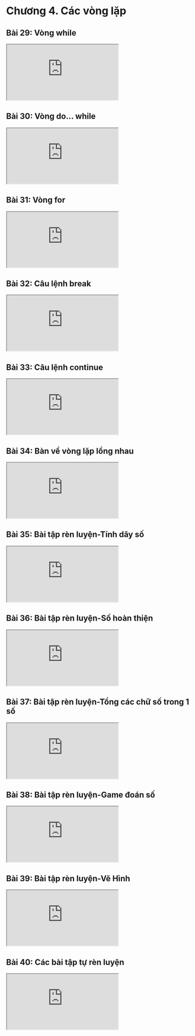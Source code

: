 # Chương 4. Các vòng lặp

## Bài 29: Vòng while

<div class="videoZen">
  <iframe src="https://drive.google.com/file/d/1-EYfGRPUDLVSknhz1JyopPaHkZqTPdbG/preview" allow="autoplay"></iframe>
</div>
 
## Bài 30: Vòng do... while

<div class="videoZen">
  <iframe src="https://drive.google.com/file/d/1kyUdDIKcg6oi4bgD29twtNxQBD7kOigg/preview" allow="autoplay"></iframe>
</div>
 
## Bài 31: Vòng for

<div class="videoZen">
  <iframe src="https://drive.google.com/file/d/1G86xPmRChOCDGFv1q_pA_cYRqhZsmhld/preview" allow="autoplay"></iframe>
</div>
 
## Bài 32: Câu lệnh break

<div class="videoZen">
  <iframe src="https://drive.google.com/file/d/1LkhgyU38lv8lh9jdbu_NT1jRdDCdhVf2/preview" allow="autoplay"></iframe>
</div>
 
## Bài 33: Câu lệnh continue

<div class="videoZen">
  <iframe src="https://drive.google.com/file/d/1x8fDOVk4WpHZV60-W18yZDHIiVp-GnS6/preview" allow="autoplay"></iframe>
</div>
 
## Bài 34: Bàn về vòng lặp lồng nhau

<div class="videoZen">
  <iframe src="https://drive.google.com/file/d/1rQKsZr5ZU4r5aeximJ9mRmf3gL90wKbG/preview" allow="autoplay"></iframe>
</div>
 
## Bài 35: Bài tập rèn luyện-Tính dãy số

<div class="videoZen">
  <iframe src="https://drive.google.com/file/d/1bstre27B2_s1G27Jt22l-IDC-6lQMVyr/preview" allow="autoplay"></iframe>
</div>
 
## Bài 36: Bài tập rèn luyện-Số hoàn thiện

<div class="videoZen">
  <iframe src="https://drive.google.com/file/d/1j7BBpRoRoHeg23RGnp2l0jk3dSX1Q3g_/preview" allow="autoplay"></iframe>
</div>
 
## Bài 37: Bài tập rèn luyện-Tổng các chữ số trong 1 số

<div class="videoZen">
  <iframe src="https://drive.google.com/file/d/1-JjuwlC0bDD_i2NiolPNTDsHneoq86HK/preview" allow="autoplay"></iframe>
</div>
 
## Bài 38: Bài tập rèn luyện-Game đoán số

<div class="videoZen">
  <iframe src="https://drive.google.com/file/d/1Ix4ey_QIilbr84uyisk0yx5dErBXmNTK/preview" allow="autoplay"></iframe>
</div>
 
## Bài 39: Bài tập rèn luyện-Vẽ Hình

<div class="videoZen">
  <iframe src="https://drive.google.com/file/d/1JEQrR_0aZMy1qZ4bN2UhNVBImwPN4ApW/preview" allow="autoplay"></iframe>
</div>
 
## Bài 40: Các bài tập tự rèn luyện

<div class="videoZen">
  <iframe src="https://drive.google.com/file/d/1kzuHc3sUbfy5pMS-qBHFco9W9nzhPwZd/preview" allow="autoplay"></iframe>
</div>
